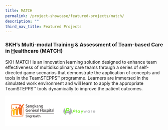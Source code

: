 ```yaml
---
title: MATCH
permalink: /project-showcase/featured-projects/match/
description: ""
third_nav_title: Featured Projects
---
```

### SKH’s <u>M</u>ulti-modal Training &amp; <u>A</u>ssessment of <u>T</u>eam-based <u>C</u>are in <u>H</u>ealthcare (MATCH)

SKH MATCH is an innovation learning solution designed to enhance team effectiveness of multidisciplinary care teams through a series of self-directed game scenarios that demonstrate the application of concepts and tools in the TeamSTEPPS™ programme. Learners are immersed in the simulated work environment and will learn to apply the appropriate TeamSTEPPS™ tools dynamically to improve the patient outcomes.

<img style="width:60%" src="/images/Featured%20Projects/MATCH/match%20logo.png">